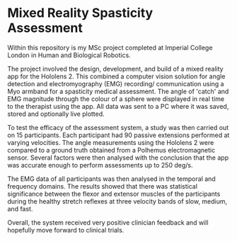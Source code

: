 # Mixed Reality Spasticity Assessment
Within this repository is my MSc project completed at Imperial College London in Human and Biological Robotics.

The project involved the design, development, and build of a mixed reality app for the Hololens 2. This combined a computer vision solution for angle detection and electromyography (EMG) recording/ communication using a Myo armband for a spasticity medical assessment. The angle of 'catch' and EMG magnitude through the colour of a sphere were displayed in real time to the therapist using the app. All data was sent to a PC where it was saved, stored and optionally live plotted.

To test the efficacy of the assessment system, a study was then carried out on 15 participants. Each participant had 90 passive extensions performed at varying velocities. The angle measurements using the Hololens 2 were compared to a ground truth obtained from a Polhemus electromagnetic sensor. Several factors were then analysed with the conclusion that the app was accurate enough to perform assessments up to 250 deg/s. 

The EMG data of all participants was then analysed in the temporal and frequency domains. The results showed that there was statistical significance between the flexor and extensor muscles of the participants during the healthy stretch reflexes at three velocity bands of slow, medium, and fast.

Overall, the system received very positive clinician feedback and will hopefully move forward to clinical trials.

